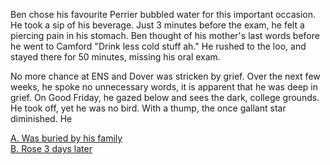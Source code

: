 Ben chose his favourite Perrier bubbled water for this important occasion. He took a sip of his beverage. Just 3 minutes before the exam, he felt a piercing pain in his stomach. Ben thought of his mother's last words before he went to Camford "Drink less cold stuff ah." He rushed to the loo, and stayed there for 50 minutes, missing his oral exam. 

No more chance at ENS and Dover was stricken by grief. Over the next few weeks, he spoke no unnecessary words, it is apparent that he was deep in grief. On Good Friday, he gazed below and sees the dark, college grounds. He took off, yet he was no bird. With a thump, the once gallant star diminished. He

[A. Was buried by his family](notjesus.md)\
[B. Rose 3 days later](jesusbrother.md)